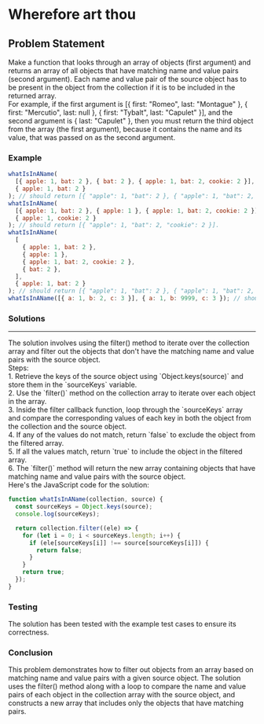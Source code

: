 # Wherefore art thou

## Problem Statement <br>

Make a function that looks through an array of objects (first argument) and returns an array of all objects that have matching name and value pairs (second argument). Each name and value pair of the source object has to be present in the object from the collection if it is to be included in the returned array.
<br>
For example, if the first argument is [{ first: "Romeo", last: "Montague" }, { first: "Mercutio", last: null }, { first: "Tybalt", last: "Capulet" }], and the second argument is { last: "Capulet" }, then you must return the third object from the array (the first argument), because it contains the name and its value, that was passed on as the second argument.

### Example

```js
whatIsInAName(
  [{ apple: 1, bat: 2 }, { bat: 2 }, { apple: 1, bat: 2, cookie: 2 }],
  { apple: 1, bat: 2 }
); // should return [{ "apple": 1, "bat": 2 }, { "apple": 1, "bat": 2, "cookie": 2 }].
whatIsInAName(
  [{ apple: 1, bat: 2 }, { apple: 1 }, { apple: 1, bat: 2, cookie: 2 }],
  { apple: 1, cookie: 2 }
); // should return [{ "apple": 1, "bat": 2, "cookie": 2 }].
whatIsInAName(
  [
    { apple: 1, bat: 2 },
    { apple: 1 },
    { apple: 1, bat: 2, cookie: 2 },
    { bat: 2 },
  ],
  { apple: 1, bat: 2 }
); // should return [{ "apple": 1, "bat": 2 }, { "apple": 1, "bat": 2, "cookie":2 }].
whatIsInAName([{ a: 1, b: 2, c: 3 }], { a: 1, b: 9999, c: 3 }); // should return []
```

### Solutions <br>

<hr>
The solution involves using the filter() method to iterate over the collection array and filter out the objects that don't have the matching name and value pairs with the source object.
<br>
Steps:
<br>
1. Retrieve the keys of the source object using `Object.keys(source)` and store them in the `sourceKeys` variable.
<br>
2. Use the `filter()` method on the collection array to iterate over each object in the array.
<br>
3. Inside the filter callback function, loop through the `sourceKeys` array and compare the corresponding values of each key in both the object from the collection and the source object.
<br>
4. If any of the values do not match, return `false` to exclude the object from the filtered array.
<br>
5. If all the values match, return `true` to include the object in the filtered array.
<br>
6. The `filter()` method will return the new array containing objects that have matching name and value pairs with the source object.
<br>
Here's the JavaScript code for the solution:

```js
function whatIsInAName(collection, source) {
  const sourceKeys = Object.keys(source);
  console.log(sourceKeys);

  return collection.filter((ele) => {
    for (let i = 0; i < sourceKeys.length; i++) {
      if (ele[sourceKeys[i]] !== source[sourceKeys[i]]) {
        return false;
      }
    }
    return true;
  });
}
```

### Testing <br>

The solution has been tested with the example test cases to ensure its correctness.

### Conclusion <br>

This problem demonstrates how to filter out objects from an array based on matching name and value pairs with a given source object. The solution uses the filter() method along with a loop to compare the name and value pairs of each object in the collection array with the source object, and constructs a new array that includes only the objects that have matching pairs.
